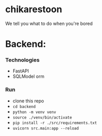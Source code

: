 # chikarestoon
We tell you what to do when you're bored



# Backend:

### Technologies
- FastAPI
- SQLModel orm


### Run

* clone this repo
* ``` cd backend ```
* ``` python -m venv venv  ```
* ``` source ./venv/bin/activate ```
* ``` pip install -r ./src/requirements.txt ```
* ``` uvicorn src.main:app --reload ```


